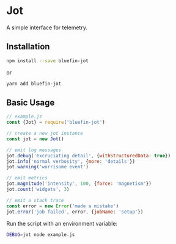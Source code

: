 # Jot

A simple interface for telemetry.

## Installation

```sh
npm install --save bluefin-jot
```

or

```sh
yarn add bluefin-jot
```

## Basic Usage

```javascript
// example.js
const {Jot} = require('bluefin-jot')

// create a new jot instance
const jot = new Jot()

// emit log messages
jot.debug('excruciating detail', {withStructuredData: true})
jot.info('normal verbosity', {more: 'details'})
jot.warning('worrisome event')

// emit metrics
jot.magnitude('intensity', 100, {force: 'magnetism'})
jot.count('widgets', 3)

// emit a stack trace
const error = new Error('made a mistake')
jot.error('job failed', error, {jobName: 'setup'})
```

Run the script with an environment variable:

```sh
DEBUG=jot node example.js
```
